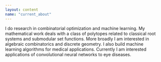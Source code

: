 ```yaml
---
layout: content
name: "current_about"
---
```

I do research in combinatorial optimization and machine learning.  My mathematical work deals with a class of polytopes related to classical root systems and submodular set functions. More broadly I am interested in algebraic combinatorics and discrete geometry.  I also build machine learning algorithms for medical applications.  Currently I am interested applications of convolutional neural networks to eye diseases.